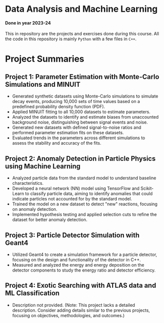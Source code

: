 # Data Analysis and Machine Learning

#### Done in year 2023-24

This in repository are the projects and exercises done during this course. All the code in this repository is mainly `Python` with a few files in `C++`.

# Project Summaries

## **Project 1: Parameter Estimation with Monte-Carlo Simulations and MINUIT**
- Generated synthetic datasets using Monte-Carlo simulations to simulate decay events, producing 10,000 sets of time values based on a predefined probability density function (PDF).
- Applied MINUIT fitting to all 10,000 datasets to estimate parameters.
- Analyzed the datasets to identify and estimate biases from unaccounted background noise, distinguishing between signal events and noise.
- Generated new datasets with defined signal-to-noise ratios and performed parameter estimation fits on these datasets.
- Evaluated trends in the parameters across different simulations to assess the stability and accuracy of the fits.

## **Project 2: Anomaly Detection in Particle Physics using Machine Learning**
- Analyzed particle data from the standard model to understand baseline characteristics.
- Developed a neural network (NN) model using TensorFlow and Scikit-Learn to classify particle data, aiming to identify anomalies that could indicate particles not accounted for by the standard model.
- Trained the model on a new dataset to detect "new" reactions, focusing on anomaly detection.
- Implemented hypothesis testing and applied selection cuts to refine the dataset for better anomaly detection.

## **Project 3: Particle Detector Simulation with Geant4**
- Utilized Geant4 to create a simulation framework for a particle detector, focusing on the design and functionality of the detector in C++.
- Measured and analyzed the energy and energy deposition on the detector components to study the energy ratio and detector efficiency.

## **Project 4: Exotic Searching with ATLAS data and ML Classification**
- Description not provided. (Note: This project lacks a detailed description. Consider adding details similar to the previous projects, focusing on objectives, methodologies, and outcomes.)
